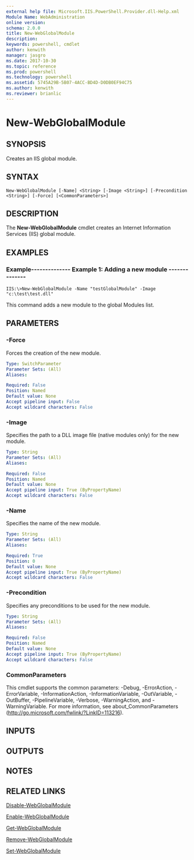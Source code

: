 ```yaml
---
external help file: Microsoft.IIS.PowerShell.Provider.dll-Help.xml
Module Name: WebAdministration
online version: 
schema: 2.0.0
title: New-WebGlobalModule
description: 
keywords: powershell, cmdlet
author: kenwith
manager: jasgro
ms.date: 2017-10-30
ms.topic: reference
ms.prod: powershell
ms.technology: powershell
ms.assetid: 5745A29B-5B07-4ACC-BD4D-D0DB0EF94C75
ms.author: kenwith
ms.reviewer: brianlic
---
```


# New-WebGlobalModule

## SYNOPSIS
Creates an IIS global module.

## SYNTAX

```
New-WebGlobalModule [-Name] <String> [-Image <String>] [-Precondition <String>] [-Force] [<CommonParameters>]
```

## DESCRIPTION
The **New-WebGlobalModule** cmdlet creates an Internet Information Services (IIS) global module.

## EXAMPLES

### Example-------------- Example 1: Adding a new module --------------
```
IIS:\>New-WebGlobalModule -Name "testGlobalModule" -Image "c:\test\test.dll"
```

This command adds a new module to the global Modules list.

## PARAMETERS

### -Force
Forces the creation of the new module.

```yaml
Type: SwitchParameter
Parameter Sets: (All)
Aliases: 

Required: False
Position: Named
Default value: None
Accept pipeline input: False
Accept wildcard characters: False
```

### -Image
Specifies the path to a DLL image file (native modules only) for the new module.

```yaml
Type: String
Parameter Sets: (All)
Aliases: 

Required: False
Position: Named
Default value: None
Accept pipeline input: True (ByPropertyName)
Accept wildcard characters: False
```

### -Name
Specifies the name of the new module.

```yaml
Type: String
Parameter Sets: (All)
Aliases: 

Required: True
Position: 0
Default value: None
Accept pipeline input: True (ByPropertyName)
Accept wildcard characters: False
```

### -Precondition
Specifies any preconditions to be used for the new module.

```yaml
Type: String
Parameter Sets: (All)
Aliases: 

Required: False
Position: Named
Default value: None
Accept pipeline input: True (ByPropertyName)
Accept wildcard characters: False
```

### CommonParameters
This cmdlet supports the common parameters: -Debug, -ErrorAction, -ErrorVariable, -InformationAction, -InformationVariable, -OutVariable, -OutBuffer, -PipelineVariable, -Verbose, -WarningAction, and -WarningVariable. For more information, see about_CommonParameters (http://go.microsoft.com/fwlink/?LinkID=113216).

## INPUTS

## OUTPUTS

## NOTES

## RELATED LINKS

[Disable-WebGlobalModule](./Disable-WebGlobalModule.md)

[Enable-WebGlobalModule](./Enable-WebGlobalModule.md)

[Get-WebGlobalModule](./Get-WebGlobalModule.md)

[Remove-WebGlobalModule](./Remove-WebGlobalModule.md)

[Set-WebGlobalModule](./Set-WebGlobalModule.md)

